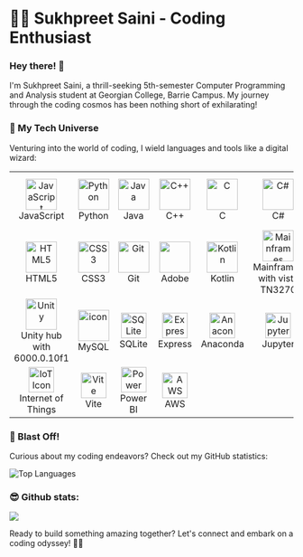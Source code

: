 # 👨‍💻 Sukhpreet Saini - Coding Enthusiast

### Hey there! 👋

I'm Sukhpreet Saini, a thrill-seeking 5th-semester Computer Programming and Analysis student at Georgian College, Barrie Campus. My journey through the coding cosmos has been nothing short of exhilarating!

### 💼 My Tech Universe

Venturing into the world of coding, I wield languages and tools like a digital wizard:

<table>
  <tr>
    <td align="center" width="90">
      <img src="https://techstack-generator.vercel.app/js-icon.svg" alt="JavaScript" width="55" height="55" />
      <br>JavaScript
    </td>
    <td align="center" width="90">
      <img src="https://techstack-generator.vercel.app/python-icon.svg" alt="Python" width="55" height="55" />
      <br>Python
    </td>
    <td align="center" width="90">
      <img src="https://techstack-generator.vercel.app/java-icon.svg" alt="Java" width="55" height="55" />
      <br>Java
    </td>
    <td align="center" width="90">
      <img src="https://techstack-generator.vercel.app/cpp-icon.svg" alt="C++" width="55" height="55" />
      <br>C++
    </td>
    <td align="center" width="90">
      <img src="https://skillicons.dev/icons?i=c" alt="C" width="55" height="55" />
      <br>C
    </td>
    <td align="center" width="90">
      <img src="https://techstack-generator.vercel.app/csharp-icon.svg" alt="C#" width="55" height="55" />
      <br>C#
    </td>
    <td align="center" width="90">
      <img src="https://skillicons.dev/icons?i=php" alt="PHP" width="55" height="55" />
      <br>PHP
    </td>
    </td>
    <td align="center" width="90">
      <img src="https://skillicons.dev/icons?i=firebase" width="45" height="45" alt="Firebase" />
      <br>Firebase
    </td>
    <td align="center" width="90">
      <img src="https://img.icons8.com/?size=100&id=laYYF3dV0Iew&format=png&color=000000" alt="Microsoft SQL" width="55" height="55" />
      <br>Microsoft SQL
    </td>
    <td align="center" width="90">
      <img src="https://skillicons.dev/icons?i=bootstrap" alt="Bootstrap" width="55" height="55" />
      <br>Bootstrap
    </td>
  </tr>
  <tr>
    <td align="center" width="90">
      <img src="https://skillicons.dev/icons?i=html" alt="HTML5" width="55" height="55" />
      <br>HTML5
    </td>
    <td align="center" width="90">
      <img src="https://skillicons.dev/icons?i=css" alt="CSS3" width="55" height="55" />
      <br>CSS3
    </td>
    <td align="center" width="90">
      <img src="https://skillicons.dev/icons?i=git" alt="Git" width="55" height="55" />
      <br>Git
    </td>
    <td align="center" width="90">
      <img src="https://img.icons8.com/?size=100&id=118571&format=png&color=000000" width="55" height="55" />
      <br>Adobe
    </td>
    <td align="center" width="90">
      <img src="https://skillicons.dev/icons?i=kotlin" alt="Kotlin" width="55" height="55" />
      <br>Kotlin
    </td>
    <td align="center" width="90">
      <img src="https://img.icons8.com/?size=100&id=69456&format=png&color=000000" alt="Mainframes" width="55" height="55" />
      <br>Mainframes with vista TN3270
    </td>
    <td align="center" width="90">
      <img src="https://skillicons.dev/icons?i=nodejs" alt="Node.js" width="55" height="55" />
      <br>Node.js
    </td>
    <td align="center" width="90">
      <img src="https://techstack-generator.vercel.app/react-icon.svg" alt="React" width="55" height="55" />
      <br>React
    </td>
    <td align="center" width="90">
      <img src="https://skillicons.dev/icons?i=tailwind" alt="Tailwind CSS" width="55" height="55" />
      <br>Tailwind CSS
    </td>
    <td align="center" width="90">
      <img src="https://skillicons.dev/icons?i=mongodb" alt="MongoDB" width="55" height="55" />
      <br>MongoDB
    </td>
  </tr>
  <tr>
    <td align="center" width="90">
      <img src="https://skillicons.dev/icons?i=unity" alt="Unity" width="55" height="55" />
      <br>Unity hub with 6000.0.10f1
    </td>
    <td align="center" width="90">
      <img src="https://techstack-generator.vercel.app/mysql-icon.svg" alt="icon" width="55" height="55" />
      <br>MySQL
    </td>
    <td align="center" width="90">
      <img src="https://skillicons.dev/icons?i=sqlite" width="45" height="45" alt="SQLite" />
      <br>SQLite
    </td>
    <td align="center" width="90">
      <img src="https://skillicons.dev/icons?i=express" width="45" height="45" alt="Express" />
      <br>Express
    </td>
    </td>
    <td align="center" width="90">
      <img src="https://skillicons.dev/icons?i=anaconda" width="45" height="45" alt="Anaconda" />
      <br>Anaconda
    </td>
    <td align="center" width="90">
      <img src="https://img.icons8.com/?size=100&id=J0SgMWzAxqFj&format=png&color=000000" width="45" height="45" alt="Jupyter Notebook" />
      <br>Jupyter
    </td>
    <td align="center" width="90">
      <img src="https://skillicons.dev/icons?i=azure" width="45" height="45" alt="Azure" />
      <br>Azure
    </td>
    <td align="center" width="90">
      <img src="https://img.icons8.com/?size=100&id=sFFBQN8kzSOS&format=png&color=000000" width="45" height="45" alt="VMware Workstation" />
      <br>VMware
  </td>
  <td align="center" width="90">
    <img src="https://skillicons.dev/icons?i=nodejs" width="45" height="45" alt="Node.js" />
    <br>Node.js
  </td>
  <td align="center" width="90">
  <img src="https://img.icons8.com/?size=100&id=XEnbmdky0kzu&format=png&color=1341C1" width="45" height="45" alt="Cisco Packet Tracer" />
  <br>Cisco Packet Tracer
  </td>
  </tr>
  <tr>
    <td align="center" width="90">
    <img src="https://img.icons8.com/?size=100&id=Ih6zOUuHwOOs&format=png&color=000000" width="45" height="45" alt="IoT Icon" />
    <br>Internet of Things
    </td>
    <td align="center" width="90">
    <img src="https://img.icons8.com/?size=100&id=dJjTWMogzFzg&format=png&color=000000" width="45" height="45" alt="Vite" />
    <br>Vite
    </td>
    <td align="center" width="90">
    <img src="https://img.icons8.com/?size=100&id=70667&format=png&color=000000" width="45" height="45" alt="Power BI" />
    <br>Power BI
    </td>
    <td align="center" width="90">
    <img src="https://techstack-generator.vercel.app/aws-icon.svg" width="45" height="45" alt="AWS" />
    <br>AWS
    </td>
  </tr>
</table>


### 🚀 Blast Off!

Curious about my coding endeavors? Check out my GitHub statistics:

![Top Languages](https://github-readme-stats-git-masterrstaa-rickstaa.vercel.app/api/top-langs/?username=sukh2022&theme=tokyonight)

### 😎 Github stats:
<a href="https://github.com/anuraghazra/convoychat">
  <img src="https://github-readme-stats.vercel.app/api/top-langs/?username=sukh2022&layout=compact" />
</a>

Ready to build something amazing together? Let's connect and embark on a coding odyssey! 🌌✨
